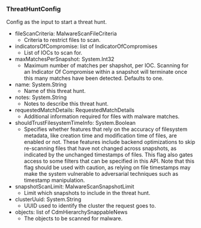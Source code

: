 ### ThreatHuntConfig
Config as the input to start a threat hunt.

- fileScanCriteria: MalwareScanFileCriteria
  - Criteria to restrict files to scan.
- indicatorsOfCompromise: list of IndicatorOfCompromises
  - List of IOCs to scan for.
- maxMatchesPerSnapshot: System.Int32
  - Maximum number of matches per shapshot, per IOC.  Scanning for an Indicator Of Compromise within a snapshot will terminate once this many matches have been detected. Defaults to one.
- name: System.String
  - Name of this threat hunt.
- notes: System.String
  - Notes to describe this threat hunt.
- requestedMatchDetails: RequestedMatchDetails
  - Additional information required for files with malware matches.
- shouldTrustFilesystemTimeInfo: System.Boolean
  - Specifies whether features that rely on the accuracy of filesystem metadata, like creation time and modification time of files, are enabled or not. These features include backend optimizations to skip re-scanning files that have not changed across snapshots, as indicated by the unchanged timestamps of files. This flag also gates access to some filters that can be specified in this API. Note that this flag should be used with caution, as relying on file timestamps may make the system vulnerable to adversarial techniques such as timestamp manipulation.
- snapshotScanLimit: MalwareScanSnapshotLimit
  - Limit which snapshots to include in the threat hunt.
- clusterUuid: System.String
  - UUID used to identify the cluster the request goes to.
- objects: list of CdmHierarchySnappableNews
  - The objects to be scanned for malware.
